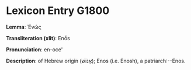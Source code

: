 # Lexicon Entry G1800

**Lemma**: Ἐνώς

**Transliteration (xlit)**: Enṓs

**Pronunciation**: en-oce'

**Description**:
of Hebrew origin (אֱנוֹשׁ); Enos (i.e. Enosh), a patriarch:--Enos.
